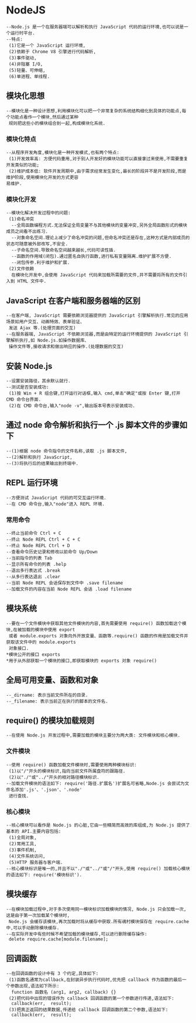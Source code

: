 # NodeJS
	--Node.js 是一个在服务器端可以解析和执行 JavaScript 代码的运行环境,也可以说是一个运行时平台.
	--特点:
	 (1)它是一个 JavaScript 运行环境,
	 (2)依赖于 Chrome V8 引擎进行代码解析,
	 (3)事件驱动,
	 (4)非阻塞 I/O,
	 (5)轻量、可伸缩,
	 (6)单进程、单线程.
## 模块化思想
	--模块化是一种设计思想,利用模块化可以把一个非常复杂的系统结构细化到具体的功能点,每个功能点看作一个模块,然后通过某种
	 规则把这些小的模块组合到一起,构成模块化系统.
### 模块化特点
	--从程序开发角度,模块化是一种开发模式,也有两个特点:
	 (1)开发效率高: 方便代码重用,对于别人开发好的模块功能可以直接拿过来使用,不需要重复开发类似的功能; 
	 (2)维护成本低: 软件开发周期中,由于需求经常发生变化,最长的阶段并不是开发阶段,而是维护阶段,使用模块化开发的方式更容
	易维护.
### 模块化开发
	--模块化解决开发过程中的问题:
	 (1)命名冲突
	  --全局函数编程方式.无法保证全局变量不与其他模块的变量冲突,另外全局函数形式的模块成员之间看不出练习.
	  --对象命名空间.理论上减少了命名冲突的问题,但命名冲突还是存在,这种方式是内部成员的状态可随意被外部改写,不安全.
	  --子命名空间.导致命名空间越来越长,代码可读性插.
	  --函数的作用域(闭包).通过匿名自执行函数,进行私有变量隔离.维护扩展不方便.
	  --闭包传参.利于维护和扩展.
	 (2)文件依赖
	  在模块化开发中,会使用 JavaScript 代码来加载所需要的文件,并不需要将所有的文件引入到 HTML 文件中.

## JavaScript 在客户端和服务器端的区别
	--在客户端, JavaScript 需要依赖浏览器提供的 JavaScript 引擎解析执行.常见的应用场景如用户交互、动画特效、表单验证、
	 发送 Ajax 等.(处理页面的交互)
	--在服务器端, JavaScript 不依赖浏览器,而是由特定的运行环境提供的 JavaScript 引擎解析执行,如 Node.js.如操作数据库、
	 操作文件等,接收请求和做出响应的操作.(处理数据的交互)

## 安装 Node.js
	--设置安装路径，其余默认就行.
	--测试是否安装成功:
	 (1)按 Win + R 组合键,打开运行对话框,输入 cmd,单击"确定"或按 Enter 键,打开 CMD 命令台界面.
	 (2)在 CMD 命令台,输入"node -v",输出版本号表示安装成功.

## 通过 node 命令解析和执行一个 .js 脚本文件的步骤如下
	--(1)根据 node 命令指令的文件名称,读取 .js 脚本文件,
	--(2)解析和执行 JavaScript,
	--(3)将执行后的结果输出到终端中.

## REPL 运行环境
	--方便测试 JavaScript 代码的可交互运行环境.
	--在 CMD 命令台,输入"node"进入 REPL 环境.
### 常用命令
	--终止当前命令 Ctrl + C
	--终止 Node REPL Ctrl + C + C
	--终止 Node REPL Ctrl + D
	--查看命令历史记录和修改以前命令 Up/Down
	--当前指令的列表 Tab
	--显示所有命令的列表 .help
	--退出多行表达式 .break
	--从多行表达退出 .clear
	--当前 Node REPL 会话保存到文件中 .save filename
	--加载文件的内容在当前 Node REPL 会话 .load filename

## 模块系统
	--要在一个文件模块中获取其他文件模块的内容,首先需要使用 require() 函数加载这个模块,在被加载的模块中使用 export 
	 或者 module.exports 对象向外开放变量、函数等.require() 函数的作用是加载文件并获取该文件中的 module.exports
	 对象接口.
	*模块公开的接口 exports
	*用于从外部获取一个模块的接口,即获取模块的 exports 对象 require()
	
## 全局可用变量、函数和对象
	--_dirname: 表示当前文件所在的目录.
	--_filename: 表示当前正在执行的脚本的文件名.

## require() 的模块加载规则
	--在使用 Node.js 开发过程中,需要加载的模块主要分为两大类: 文件模块和核心模块.
### 文件模块
	--使用 require() 函数加载文件模块时,需要使用两种模块标识:
	 (1)以"/"开头的模块标识,指向当前文件所属盘符的跟路径.
	 (2)以"./"或"../"开头的相对路径模块标识.
	--加载文件模块的语法如下: require('路径.扩展名')扩展名可省略,Node.js 会尝试为文件名添加'.js'、'.json'、'.node'
	 进行查找.

### 核心模块
	--核心模块可以看作是 Node.js 的心脏,它由一些精简而高效的库组成,为 Node.js 提供了基本的 API.主要内容包括:
	 (1)全局对象,
	 (2)常用工具,
	 (3)事件机制,
	 (4)文件系统访问,
	 (5)HTTP 服务器与客户端.
	--核心模块标识是唯一的,并且不以"./"或"../"或"/"开头,使用 require() 加载核心模块的语法如下: require('模块标识').
	
## 模块缓存
	--在模块加载过程中,对于多次使用同一模块标识加载模块的情况, Node.js 只会加载一次,这是由于第一次加载某个模块时,
	 Node.js 会缓存该模块,再次加载时将从缓存中获取.所有魂村模块保存在 require.cache 中,可以手动删除模块缓存.
	--在实际开发中有些时候不希望加载的模块缓存,可以进行删除缓存操作:
	 delete require.cache[module.filename];

## 回调函数
	--在回调函数的设计中有 3 个约定,具体如下:
	 (1)函数名通常为callback,在封装异步执行代码时,优先把 callback 作为函数的最后一个参数出现,语法如下所示:
	  function 函数名 (arg1, arg2, callback) {}
	 (2)把代码中出现的错误作为 callback 回调函数的第一个参数进行传递,语法如下:
	  callback(err,  result);
	 (3)把真正返回的结果数据,传递给 callback 回调函数的第二个参数,语法如下:
	  callback(err,  result);